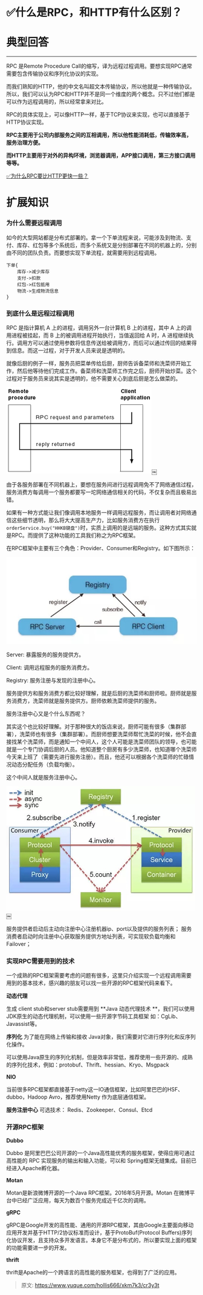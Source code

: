 # ✅什么是RPC，和HTTP有什么区别？

# 典型回答
****

RPC 是Remote Procedure Call的缩写，译为远程过程调用。要想实现RPC通常需要包含传输协议和序列化协议的实现。



而我们熟知的HTTP，他的中文名叫超文本传输协议，所以他就是一种传输协议。所以，我们可以认为RPC和HTTP并不是同一个维度的两个概念。只不过他们都是可以作为远程调用的，所以经常拿来对比。



RPC的具体实现上，可以像HTTP一样，基于TCP协议来实现，也可以直接基于HTTP协议实现。



**RPC主要用于公司内部服务之间的互相调用，所以他性能消耗低，传输效率高，服务治理方便。**

**而HTTP主要用于对外的异构环境，浏览器调用，APP接口调用，第三方接口调用等等。**



[✅为什么RPC要比HTTP更快一些？](https://www.yuque.com/hollis666/xkm7k3/dqg0utz3a025y1oi)



# 扩展知识
### 为什么需要远程调用


如今的大型网站都是分布式部署的。拿一个下单流程来说，可能涉及到物流、支付、库存、红包等多个系统后，而多个系统又是分别部署在不同的机器上的，分别由不同的团队负责。而要想实现下单流程，就需要用到远程调用。



```plain
下单{
    库存->减少库存
    支付->扣款
    红包->红包抵用
    物流->生成物流信息
}
```



### 到底什么是远程过程调用


RPC 是指计算机 A 上的进程，调用另外一台计算机 B 上的进程，其中 A 上的调用进程被挂起，而 B 上的被调用进程开始执行，当值返回给 A 时，A 进程继续执行。调用方可以通过使用参数将信息传送给被调用方，而后可以通过传回的结果得到信息。而这一过程，对于开发人员来说是透明的。



就像后厨的例子一样，服务员把菜单传给后厨，厨师告诉备菜师和洗菜师开始工作，然后他等待他们完成工作。备菜师和洗菜师工作完之后，厨师开始炒菜。这个过程对于服务员来说其实是透明的，他不需要关心到底后厨是怎么做菜的。



![15442669374513.gif](./img/N6-6c9E3qv9-qlki/1666700296259-fa0c0f66-1b3a-4a0a-8f8f-fd04bfda947d-381725.gif)￼



由于各服务部署在不同机器上，要想在服务间进行远程调用免不了网络通信过程，服务消费方每调用一个服务都要写一坨网络通信相关的代码，不仅复杂而且极易出错。



如果有一种方式能让我们像调用本地服务一样调用远程服务，而让调用者对网络通信这些细节透明，那么将大大提高生产力，比如服务消费方在执行`orderService.buy("HHKB键盘")`时，实质上调用的是远端的服务。这种方式其实就是RPC。而提供了这种功能的工具我们称之为RPC框架。



在RPC框架中主要有三个角色：Provider、Consumer和Registry。如下图所示：



![15442678994512.jpg](./img/N6-6c9E3qv9-qlki/1726910742806-215c0994-3e52-4bd9-af0d-dc7ee8d21b13-954420.jpeg)



Server: 暴露服务的服务提供方。 

Client: 调用远程服务的服务消费方。 

Registry: 服务注册与发现的注册中心。



服务提供方和服务消费方都比较好理解，就是后厨的洗菜师和厨师啦。厨师就是服务消费方，洗菜师就是服务提供方。厨师依赖洗菜师提供的服务。



服务注册中心又是个什么东西呢？



其实这个也比较好理解。对于那种很大的饭店来说，厨师可能有很多（集群部署），洗菜师也有很多（集群部署）。而厨师想要洗菜师帮忙洗菜的时候，他不会直接找某个洗菜师，而是通知一个中间人，这个人可能是洗菜师团队的领导，也可能就是一个专门协调后厨的人员。他知道整个厨房有多少洗菜师，也知道哪个洗菜师今天来上班了（需要先进行服务注册）。而且，他还可以根据各个洗菜师的忙碌情况动态分配任务（负载均衡）。



这个中间人就是服务注册中心。



![15442683038459.jpg](./img/N6-6c9E3qv9-qlki/1726910742832-0e0df903-7241-43d9-8761-1971ab704036-148030.jpeg)￼



服务提供者启动后主动向注册中心注册机器ip、port以及提供的服务列表； 服务消费者启动时向注册中心获取服务提供方地址列表，可实现软负载均衡和Failover；



### 实现RPC需要用到的技术


一个成熟的RPC框架需要考虑的问题有很多，这里只介绍实现一个远程调用需要用到的基本技术，感兴趣的朋友可以找一些开源的RPC框架代码来看下。



**动态代理**



生成 client stub和server stub需要用到 **Java 动态代理技术 **，我们可以使用JDK原生的动态代理机制，可以使用一些开源字节码工具框架 如：CgLib、Javassist等。



**序列化** 为了能在网络上传输和接收 Java对象，我们需要对它进行序列化和反序列化操作。



可以使用Java原生的序列化机制，但是效率非常低，推荐使用一些开源的、成熟的序列化技术，例如：protobuf、Thrift、hessian、Kryo、Msgpack



**NIO**



当前很多RPC框架都直接基于netty这一IO通信框架，比如阿里巴巴的HSF、dubbo，Hadoop Avro，推荐使用Netty 作为底层通信框架。



**服务注册中心** 可选技术： Redis、Zookeeper、Consul、Etcd



### 开源RPC框架


**Dubbo**



Dubbo 是阿里巴巴公司开源的一个Java高性能优秀的服务框架，使得应用可通过高性能的 RPC 实现服务的输出和输入功能，可以和 Spring框架无缝集成。目前已经进入Apache孵化器。



**Motan**



Motan是新浪微博开源的一个Java RPC框架。2016年5月开源。Motan 在微博平台中已经广泛应用，每天为数百个服务完成近千亿次的调用。



**gRPC**



gRPC是Google开发的高性能、通用的开源RPC框架，其由Google主要面向移动应用开发并基于HTTP/2协议标准而设计，基于ProtoBuf(Protocol Buffers)序列化协议开发，且支持众多开发语言。本身它不是分布式的，所以要实现上面的框架的功能需要进一步的开发。



**thrift**



thrift是Apache的一个跨语言的高性能的服务框架，也得到了广泛的应用。





> 原文: <https://www.yuque.com/hollis666/xkm7k3/cr3y3t>